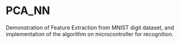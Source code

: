 # PCA_NN
Demonstration of Feature Extraction from MNIST digit dataset, and implementation of the algorithm on microcontroller for recognition.
